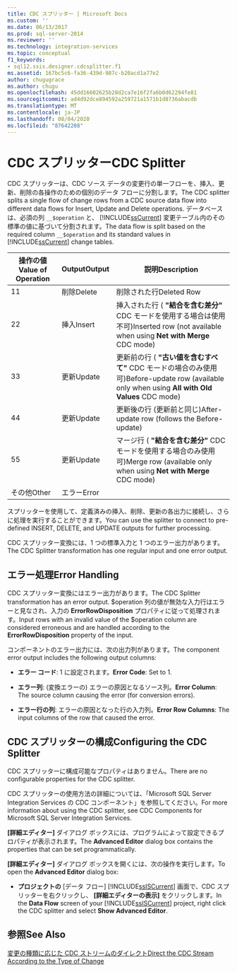 ```yaml
---
title: CDC スプリッター | Microsoft Docs
ms.custom: ''
ms.date: 06/13/2017
ms.prod: sql-server-2014
ms.reviewer: ''
ms.technology: integration-services
ms.topic: conceptual
f1_keywords:
- sql12.ssis.designer.cdcsplitter.f1
ms.assetid: 167bc5c6-fa36-439d-987c-b20acd1a77e2
author: chugugrace
ms.author: chugu
ms.openlocfilehash: 45dd16602625b28d2ca7e16f2fa6b0d62294fe81
ms.sourcegitcommit: ad4d92dce894592a259721a1571b1d8736abacdb
ms.translationtype: MT
ms.contentlocale: ja-JP
ms.lasthandoff: 08/04/2020
ms.locfileid: "87642208"
---
```

# <a name="cdc-splitter"></a><span data-ttu-id="a5c70-102">CDC スプリッター</span><span class="sxs-lookup"><span data-stu-id="a5c70-102">CDC Splitter</span></span>
  <span data-ttu-id="a5c70-103">CDC スプリッターは、CDC ソース データの変更行の単一フローを、挿入、更新、削除の各操作のための個別のデータ フローに分割します。</span><span class="sxs-lookup"><span data-stu-id="a5c70-103">The CDC splitter splits a single flow of change rows from a CDC source data flow into different data flows for Insert, Update and Delete operations.</span></span> <span data-ttu-id="a5c70-104">データベースは、必須の列 `__$operation` と、 [!INCLUDE[ssCurrent](../../includes/sscurrent-md.md)] 変更テーブル内のその標準の値に基づいて分割されます。</span><span class="sxs-lookup"><span data-stu-id="a5c70-104">The data flow is split based on the required column `__$operation` and its standard values in [!INCLUDE[ssCurrent](../../includes/sscurrent-md.md)] change tables.</span></span>  
  
|<span data-ttu-id="a5c70-105">操作の値</span><span class="sxs-lookup"><span data-stu-id="a5c70-105">Value of Operation</span></span>|<span data-ttu-id="a5c70-106">Output</span><span class="sxs-lookup"><span data-stu-id="a5c70-106">Output</span></span>|<span data-ttu-id="a5c70-107">説明</span><span class="sxs-lookup"><span data-stu-id="a5c70-107">Description</span></span>|  
|------------------------|------------|-----------------|  
|<span data-ttu-id="a5c70-108">1</span><span class="sxs-lookup"><span data-stu-id="a5c70-108">1</span></span>|<span data-ttu-id="a5c70-109">削除</span><span class="sxs-lookup"><span data-stu-id="a5c70-109">Delete</span></span>|<span data-ttu-id="a5c70-110">削除された行</span><span class="sxs-lookup"><span data-stu-id="a5c70-110">Deleted Row</span></span>|  
|<span data-ttu-id="a5c70-111">2</span><span class="sxs-lookup"><span data-stu-id="a5c70-111">2</span></span>|<span data-ttu-id="a5c70-112">挿入</span><span class="sxs-lookup"><span data-stu-id="a5c70-112">Insert</span></span>|<span data-ttu-id="a5c70-113">挿入された行 ( **"結合を含む差分"** CDC モードを使用する場合は使用不可)</span><span class="sxs-lookup"><span data-stu-id="a5c70-113">Inserted row (not available when using **Net with Merge** CDC mode)</span></span>|  
|<span data-ttu-id="a5c70-114">3</span><span class="sxs-lookup"><span data-stu-id="a5c70-114">3</span></span>|<span data-ttu-id="a5c70-115">更新</span><span class="sxs-lookup"><span data-stu-id="a5c70-115">Update</span></span>|<span data-ttu-id="a5c70-116">更新前の行 ( **"古い値を含むすべて"** CDC モードの場合のみ使用可)</span><span class="sxs-lookup"><span data-stu-id="a5c70-116">Before-update row (available only when using **All with Old Values** CDC mode)</span></span>|  
|<span data-ttu-id="a5c70-117">4</span><span class="sxs-lookup"><span data-stu-id="a5c70-117">4</span></span>|<span data-ttu-id="a5c70-118">更新</span><span class="sxs-lookup"><span data-stu-id="a5c70-118">Update</span></span>|<span data-ttu-id="a5c70-119">更新後の行 (更新前と同じ)</span><span class="sxs-lookup"><span data-stu-id="a5c70-119">After-update row (follows the Before-update)</span></span>|  
|<span data-ttu-id="a5c70-120">5</span><span class="sxs-lookup"><span data-stu-id="a5c70-120">5</span></span>|<span data-ttu-id="a5c70-121">更新</span><span class="sxs-lookup"><span data-stu-id="a5c70-121">Update</span></span>|<span data-ttu-id="a5c70-122">マージ行 ( **"結合を含む差分"** CDC モードを使用する場合のみ使用可)</span><span class="sxs-lookup"><span data-stu-id="a5c70-122">Merge row (available only when using **Net with Merge** CDC mode)</span></span>|  
|<span data-ttu-id="a5c70-123">その他</span><span class="sxs-lookup"><span data-stu-id="a5c70-123">Other</span></span>|<span data-ttu-id="a5c70-124">エラー</span><span class="sxs-lookup"><span data-stu-id="a5c70-124">Error</span></span>||  
  
 <span data-ttu-id="a5c70-125">スプリッターを使用して、定義済みの挿入、削除、更新の各出力に接続し、さらに処理を実行することができます。</span><span class="sxs-lookup"><span data-stu-id="a5c70-125">You can use the splitter to connect to pre-defined INSERT, DELETE, and UPDATE outputs for further processing.</span></span>  
  
 <span data-ttu-id="a5c70-126">CDC スプリッター変換には、1 つの標準入力と 1 つのエラー出力があります。</span><span class="sxs-lookup"><span data-stu-id="a5c70-126">The CDC Splitter transformation has one regular input and one error output.</span></span>  
  
## <a name="error-handling"></a><span data-ttu-id="a5c70-127">エラー処理</span><span class="sxs-lookup"><span data-stu-id="a5c70-127">Error Handling</span></span>  
 <span data-ttu-id="a5c70-128">CDC スプリッター変換にはエラー出力があります。</span><span class="sxs-lookup"><span data-stu-id="a5c70-128">The CDC Splitter transformation has an error output.</span></span> <span data-ttu-id="a5c70-129">$operation 列の値が無効な入力行はエラーと見なされ、入力の **ErrorRowDisposition** プロパティに従って処理されます。</span><span class="sxs-lookup"><span data-stu-id="a5c70-129">Input rows with an invalid value of the $operation column are considered erroneous and are handled according to the **ErrorRowDisposition** property of the input.</span></span>  
  
 <span data-ttu-id="a5c70-130">コンポーネントのエラー出力には、次の出力列があります。</span><span class="sxs-lookup"><span data-stu-id="a5c70-130">The component error output includes the following output columns:</span></span>  
  
-   <span data-ttu-id="a5c70-131">**エラー コード**: 1 に設定されます。</span><span class="sxs-lookup"><span data-stu-id="a5c70-131">**Error Code**: Set to 1.</span></span>  
  
-   <span data-ttu-id="a5c70-132">**エラー列**: (変換エラーの) エラーの原因となるソース列。</span><span class="sxs-lookup"><span data-stu-id="a5c70-132">**Error Column**: The source column causing the error (for conversion errors).</span></span>  
  
-   <span data-ttu-id="a5c70-133">**エラー行の列**: エラーの原因となった行の入力列。</span><span class="sxs-lookup"><span data-stu-id="a5c70-133">**Error Row Columns**: The input columns of the row that caused the error.</span></span>  
  
## <a name="configuring-the-cdc-splitter"></a><span data-ttu-id="a5c70-134">CDC スプリッターの構成</span><span class="sxs-lookup"><span data-stu-id="a5c70-134">Configuring the CDC Splitter</span></span>  
 <span data-ttu-id="a5c70-135">CDC スプリッターに構成可能なプロパティはありません。</span><span class="sxs-lookup"><span data-stu-id="a5c70-135">There are no configurable properties for the CDC splitter.</span></span>  
  
 <span data-ttu-id="a5c70-136">CDC スプリッターの使用方法の詳細については、「Microsoft SQL Server Integration Services の CDC コンポーネント」を参照してください。</span><span class="sxs-lookup"><span data-stu-id="a5c70-136">For more information about using the CDC splitter, see CDC Components for Microsoft SQL Server Integration Services.</span></span>  
  
 <span data-ttu-id="a5c70-137">**[詳細エディター]** ダイアログ ボックスには、プログラムによって設定できるプロパティが表示されます。</span><span class="sxs-lookup"><span data-stu-id="a5c70-137">The **Advanced Editor** dialog box contains the properties that can be set programmatically.</span></span>  
  
 <span data-ttu-id="a5c70-138">**[詳細エディター]** ダイアログ ボックスを開くには、次の操作を実行します。</span><span class="sxs-lookup"><span data-stu-id="a5c70-138">To open the **Advanced Editor** dialog box:</span></span>  
  
-   <span data-ttu-id="a5c70-139">**プロジェクトの** [データ フロー] [!INCLUDE[ssISCurrent](../../includes/ssiscurrent-md.md)] 画面で、CDC スプリッターを右クリックし、 **[詳細エディターの表示]** をクリックします。</span><span class="sxs-lookup"><span data-stu-id="a5c70-139">In the **Data Flow** screen of your [!INCLUDE[ssISCurrent](../../includes/ssiscurrent-md.md)] project, right click the CDC splitter and select **Show Advanced Editor**.</span></span>  
  
## <a name="see-also"></a><span data-ttu-id="a5c70-140">参照</span><span class="sxs-lookup"><span data-stu-id="a5c70-140">See Also</span></span>  
 [<span data-ttu-id="a5c70-141">変更の種類に応じた CDC ストリームのダイレクト</span><span class="sxs-lookup"><span data-stu-id="a5c70-141">Direct the CDC Stream According to the Type of Change</span></span>](direct-the-cdc-stream-according-to-the-type-of-change.md)  
  
  
